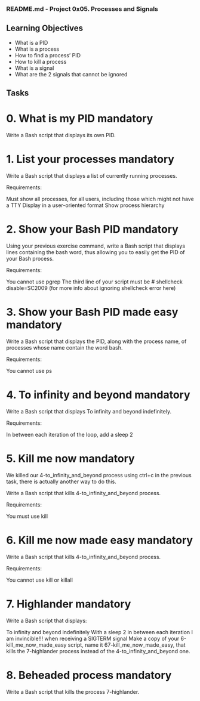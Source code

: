 ### README.md - Project 0x05. Processes and Signals

## Learning Objectives

- What is a PID
- What is a process
- How to find a process’ PID
- How to kill a process
- What is a signal
- What are the 2 signals that cannot be ignored

## Tasks

# 0. What is my PID mandatory

Write a Bash script that displays its own PID.


# 1. List your processes mandatory

Write a Bash script that displays a list of currently running processes.

Requirements:

Must show all processes, for all users, including those which might not have a TTY
Display in a user-oriented format
Show process hierarchy


# 2. Show your Bash PID mandatory

Using your previous exercise command, write a Bash script that displays lines containing the bash word, thus allowing you to easily get the PID of your Bash process.

Requirements:

You cannot use pgrep
The third line of your script must be # shellcheck disable=SC2009 (for more info about ignoring shellcheck error here)


# 3. Show your Bash PID made easy mandatory

Write a Bash script that displays the PID, along with the process name, of processes whose name contain the word bash.

Requirements:

You cannot use ps


# 4. To infinity and beyond mandatory

Write a Bash script that displays To infinity and beyond indefinitely.

Requirements:

In between each iteration of the loop, add a sleep 2


# 5. Kill me now mandatory

We killed our 4-to_infinity_and_beyond process using ctrl+c in the previous task, there is actually another way to do this.

Write a Bash script that kills 4-to_infinity_and_beyond process.

Requirements:

You must use kill


# 6. Kill me now made easy mandatory

Write a Bash script that kills 4-to_infinity_and_beyond process.

Requirements:

You cannot use kill or killall


# 7. Highlander mandatory

Write a Bash script that displays:

To infinity and beyond indefinitely
With a sleep 2 in between each iteration
I am invincible!!! when receiving a SIGTERM signal
Make a copy of your 6-kill_me_now_made_easy script, name it 67-kill_me_now_made_easy, that kills the 7-highlander process instead of the 4-to_infinity_and_beyond one.


# 8. Beheaded process mandatory

Write a Bash script that kills the process 7-highlander.

